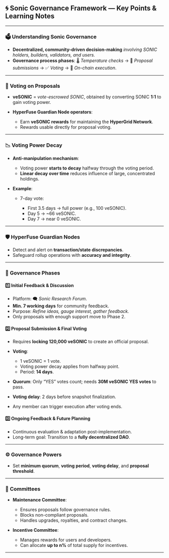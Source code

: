 ## 🌀 Sonic Governance Framework — Key Points & Learning Notes

---

### 🗳 **Understanding Sonic Governance**

* **Decentralized, community-driven decision-making** *involving SONIC holders, builders, validators, and users.*
* **Governance process phases**: 🌡 *Temperature checks* → 📜 *Proposal submissions* → ✅ *Voting* → 🔗 *On-chain execution*.

---

### 🔐 **Voting on Proposals**

* **veSONIC** = *vote-escrowed SONIC*, obtained by converting SONIC **1:1** to gain voting power.
* **HyperFuse Guardian Node operators**:

  * Earn **veSONIC rewards** for maintaining the **HyperGrid Network**.
  * Rewards usable directly for proposal voting.

---

### 📉 **Voting Power Decay**

* **Anti-manipulation mechanism**:

  * Voting power **starts to decay** halfway through the voting period.
  * **Linear decay over time** reduces influence of large, concentrated holdings.
* **Example**:

  * 7-day vote:

    * First 3.5 days → full power (e.g., 100 veSONIC).
    * Day 5 → \~66 veSONIC.
    * Day 7 → near 0 veSONIC.

---

### 🛡 **HyperFuse Guardian Nodes**

* Detect and alert on **transaction/state discrepancies**.
* Safeguard rollup operations with **accuracy and integrity**.

---

### 📅 **Governance Phases**

#### 1️⃣ **Initial Feedback & Discussion**

* Platform: 🗨 *Sonic Research Forum*.
* **Min. 7 working days** for community feedback.
* Purpose: *Refine ideas, gauge interest, gather feedback.*
* Only proposals with enough support move to Phase 2.

#### 2️⃣ **Proposal Submission & Final Voting**

* Requires **locking 120,000 veSONIC** to create an official proposal.
* **Voting**:

  * 1 veSONIC = 1 vote.
  * Voting power decay applies from halfway point.
  * Period: **14 days**.
* **Quorum**: Only “YES” votes count; needs **30M veSONIC YES votes** to pass.
* **Voting delay**: 2 days before snapshot finalization.
* Any member can trigger execution after voting ends.

#### 3️⃣ **Ongoing Feedback & Future Planning**

* Continuous evaluation & adaptation post-implementation.
* Long-term goal: Transition to a **fully decentralized DAO**.

---

### ⚙ **Governance Powers**

* Set **minimum quorum**, **voting period**, **voting delay**, and **proposal threshold**.

---

### 👥 **Committees**

* **Maintenance Committee**:

  * Ensures proposals follow governance rules.
  * Blocks non-compliant proposals.
  * Handles upgrades, royalties, and contract changes.
* **Incentive Committee**:

  * Manages rewards for users and developers.
  * Can allocate **up to n%** of total supply for incentives.

---
